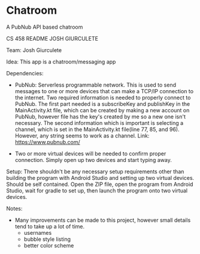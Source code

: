 # Chatroom
 A PubNub API based chatroom

CS 458 README
JOSH GIURCULETE

Team: Josh Giurculete

Idea: This app is a chatroom/messaging app

Dependencies: 
- PubNub: Serverless programmable network. This is used to send messages to one or more devices that can make a TCP/IP connection to the internet. Two required information is needed to properly connect to PubNub. The first part needed is a subscribeKey and publishKey in the MainActivity.kt file, which can be created by making a new account on PubNub, however file has the key's created by me so a new one isn't necessary. The second information which is important is selecting a channel, which is set in the MainActivity.kt file(line 77, 85, and 96). However, any string seems to work as a channel. 
Link: https://www.pubnub.com/


- Two or more virtual devices will be needed to confirm proper connection. Simply open up two devices and start typing away.

Setup: There shouldn't be any necessary setup requirements other than building the program with Android Studio and setting up two virtual devices. Should be self contained. Open the ZIP file, open the program from Android Studio, wait for gradle to set up, then launch the program onto two virtual devices.


Notes:
- Many improvements can be made to this project, however small details tend to take up a lot of time. 
	- usernames
	- bubble style listing
	- better color scheme
	

